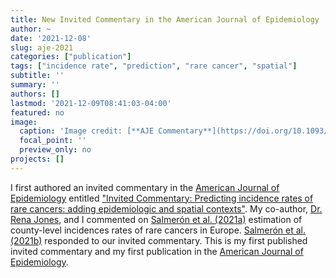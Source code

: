 ```yaml
---
title: New Invited Commentary in the American Journal of Epidemiology
author: ~
date: '2021-12-08'
slug: aje-2021
categories: ["publication"]
tags: ["incidence rate", "prediction", "rare cancer", "spatial"]
subtitle: ''
summary: ''
authors: []
lastmod: '2021-12-09T08:41:03-04:00'
featured: no
image:
  caption: 'Image credit: [**AJE Commentary**](https://doi.org/10.1093/aje/kwab285)'
  focal_point: ''
  preview_only: no
projects: []
---
```


I first authored an invited commentary in the [American Journal of Epidemiology](https://academic.oup.com/aje) entitled ["Invited Commentary: Predicting incidence rates of rare cancers: adding epidemiologic and spatial contexts"](https://doi.org/10.1093/aje/kwab285). My co-author, [Dr. Rena Jones](https://orcid.org/0000-0003-1294-1679), and I commented on [Salmerón et al. (2021a)](https://doi.org/10.1093/aje/kwab262) estimation of county-level incidences rates of rare cancers in Europe. [Salmerón et al. (2021b)](https://doi.org/10.1093/aje/kwab286) responded to our invited commentary. This is my first published invited commentary and my first publication in the [American Journal of Epidemiology](https://academic.oup.com/aje).